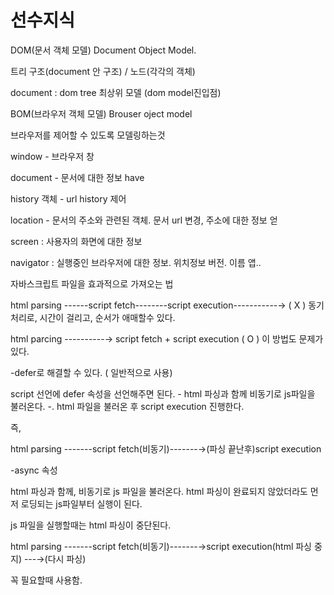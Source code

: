 # 선수지식 

DOM(문서 객체 모델) Document Object Model.

트리 구조(document 안 구조) / 노드(각각의 객체)

document : dom tree 최상위 모델 (dom model진입점)

 

BOM(브라우저 객체 모델) Brouser oject model

브라우저를 제어할 수 있도록 모델링하는것

window - 브라우저 창

document - 문서에 대한 정보 have

history 객체 - url history 제어

location - 문서의 주소와 관련된 객체. 문서 url 변경, 주소에 대한 정보 얻

screen : 사용자의 화면에 대한 정보

navigator : 실행중인 브라우저에 대한 정보. 위치정보 버전. 이름 앱..

 

자바스크립트 파일을 효과적으로 가져오는 법

html parsing ------script fetch--------script execution-----------→ ( X ) 동기처리로, 시간이 걸리고, 순서가 애매할수 있다.

html parcing ----------→ script fetch + script execution  ( O ) 이 방법도 문제가 있다. 

-defer로 해결할 수 있다. ( 일반적으로 사용)

script 선언에  defer 속성을 선언해주면 된다. - html 파싱과 함께 비동기로 js파일을 불러온다. -. html 파일을 불러온 후 script execution 진행한다.

즉,

html parsing -------script fetch(비동기)-------→(파싱 끝난후)script execution

 

 

-async 속성

html 파싱과 함께, 비동기로 js 파일을 불러온다. html 파싱이 완료되지 않았더라도 먼저 로딩되는 js파일부터 실행이 된다.

js 파일을 실행할때는 html 파싱이 중단된다.

html parsing -------script fetch(비동기)-------→script execution(html 파싱 중지) ---→(다시 파싱)

꼭 필요할때 사용함. 
